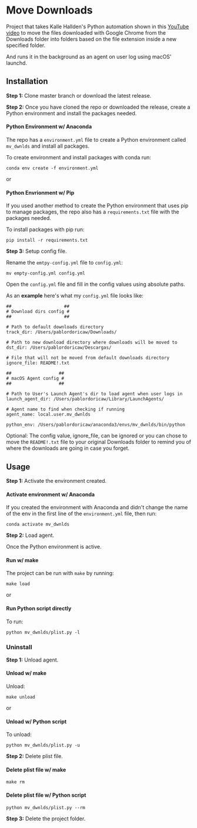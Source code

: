 # Move Downloads

Project that takes Kalle Hallden's Python automation shown in this [YouTube video](https://www.youtube.com/watch?v=qbW6FRbaSl0&t=200s)
to move the files downloaded with Google Chrome from the Downloads folder into folders based on the file extension inside a new specified folder.

And runs it in the background as an agent on user log using macOS' launchd.

## Installation

**Step 1:** 
Clone master branch or download the latest release.

**Step 2:** 
Once you have cloned the repo or downloaded the release, create a Python environment and install the packages needed.

#### Python Environment w/ Anaconda
The repo has a `environment.yml` file to create a Python environment called `mv_dwnlds` and install all packages.

To create environment and install packages with conda run:
```
conda env create -f environment.yml
```
or

#### Python Envrionment w/ Pip
If you used another method to create the Python environment that uses pip to manage packages, the repo also has a `requirements.txt` file with the packages needed.

To install packages with pip run:
```
pip install -r requirements.txt
```

**Step 3:**
Setup config file.

Rename the `emtpy-config.yml` file to `config.yml`:
```
mv empty-config.yml config.yml
```

Open the `config.yml` file and fill in the config values using absolute paths. 

As an **example** here's what my `config.yml` file looks like:
```
##                    ##
# Download dirs config #
##                    ##

# Path to default downloads directory
track_dir: /Users/pablordoricaw/Downloads/

# Path to new download directory where downloads will be moved to
dst_dir: /Users/pablordoricaw/Descargas/

# File that will not be moved from default downloads directory
ignore_file: README!.txt

##                  ##
# macOS Agent config #
##                  ##

# Path to User's Launch Agent's dir to load agent when user logs in
launch_agent_dir: /Users/pablordoricaw/Library/LaunchAgents/

# Agent name to find when checking if running
agent_name: local.user.mv_dwnlds

python_env: /Users/pablordoricaw/anaconda3/envs/mv_dwnlds/bin/python
```

Optional: The config value, ignore_file, can be ignored or you can chose to move the
`README!.txt` file to your original Downloads folder to remind you of where the
downloads are going in case you forget.


## Usage

**Step 1:**
Activate the environment created.

#### Activate environment w/ Anaconda
If you created the environment with Anaconda and didn't change the name of the env in the first line of the `environment.yml` file, then run:
```
conda activate mv_dwnlds
```
**Step 2:**
Load agent.

Once the Python environment is active.

#### Run w/ make
The project can be run with `make` by running:
```
make load
```

or

#### Run Python script directly
To run:
```
python mv_dwnlds/plist.py -l
```


### Uninstall

**Step 1:** Unload agent.
#### Unload w/ make
Unload:
```
make unload
```
or

#### Unload w/ Python script
To unload:
```
python mv_dwnlds/plist.py -u
```

**Step 2:** Delete plist file.

#### Delete plist file w/ make
```
make rm
```
#### Delete plist file w/ Python script
```
python mv_dwnlds/plist.py --rm
```

**Step 3:** Delete the project folder.
